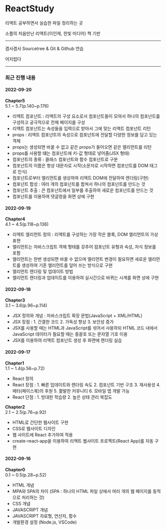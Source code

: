# ReactStudy

리액트 공부하면서 실습한 파일 정리하는 곳

소플의 처음만난 리액트(이인제, 한빛 미디어) 책 기반



******

겸사겸사 Sourcetree & Git & Github 연습

어지럽다

******

### 최근 진행 내용

#### 2022-09-20
**Chapter5**\
5.1 ~ 5.7(p.140~p.176)
- 리액트 컴포넌트 : 리액트의 구성 요소로서 컴포넌트들이 모여서 하나의 컴포넌트를 구성하고 궁극적으로 전체 페이지를 구성
- 리액트 컴포넌트는 속성들을 입력으로 받아서 그에 맞는 리액트 컴포넌트 리턴
- props : 리액트 컴포넌트의 속성으로 컴포넌트에 전달할 다양한 정보를 담고 있는 객체
- props는 생성되면 바꿀 수 없고 같은 props가 들어오면 같은 엘리먼트를 리턴
- props를 사용할 떄는 컴포넌트에 키-값 형태로 넣어줌(JSX 형태)
- 컴포넌트의 종류 : 클래스 컴포넌트와 함수 컴포넌트로 구분
- 컴포넌트의 이름은 항상 대문자로 시작(소문자로 시작하면 컴포넌트를 DOM 태그로 인식)
- 컴포넌트로부터 엘리먼트를 생성하여 리액트 DOM에 전달하여 렌더링(구현)
- 컴포넌트 합성 : 여러 개의 컴포넌트를 합쳐서 하나의 컴포넌트를 만드는 것
- 컴포넌트 추출 : 큰 컴포넌트에서 일부를 추출하여 새로운 컴포넌트를 만드는 것
- 컴포넌트를 이용하여 댓글창을 화면 상에 구현

#### 2022-09-19
**Chapter4**\
4.1 ~ 4.5(p.118~p.136)
- 리액트 엘리먼트 정의 : 리액트를 구성하는 가장 작은 블록, DOM 엘리먼트의 가상 표현
- 엘리먼트는 자바스크립트 객체 형태를 갖추어 컴포넌트 유형과 속성, 자식 정보를 포함
- 엘리먼트는 한번 생성되면 바꿀 수 없으며 엘리먼트 변경이 필요하면 새로운 엘리먼트를 생성하여 기존 엘리먼트를 덮어 쓰는 방식으로 구현
- 엘리먼트 렌더링 및 업데이트 방법
- 엘리먼트 렌더링과 업데이트를 이용하여 실시간으로 바뀌는 시계를 화면 상에 구현

#### 2022-09-18
**Chapter3**\
3.1 ~ 3.6(p.96~p.114)
- JSX 정의와 개념 : 자바스크립트 확장 문법(JavaScript + XML/HTML)
- JSX 장점 : 1. 간결한 코드 2. 가독성 향상 3. 보안성 증가
- JSX를 사용할 때는 HTML과 JavaScript를 섞어서 사용하되 HTML 코드 내에서 JavaScript 데이터가 필요할 때는 중괄호 또는 문자열 기호 이용
- JSX를 이용하여 리액트 컴포넌트 생성 후 화면에 렌더링 실습

#### 2022-09-17
**Chapter1**\
1.1 ~ 1.4(p.56~p.72)
- React 정의
- React 장점 : 1. 빠른 업데이트와 렌더링 속도 2. 컴포넌트 기반 구조 3. 재사용성 4. 메타(페이스북)의 후원 5. 활발한 커뮤니티 6. 모바일 앱 개발 가능
- React 단점 : 1. 방대한 학습량 2. 높은 상태 관리 복잡도


**Chapter2**\
2.1 ~ 2.5(p.76~p.92)
- HTML로 간단한 웹사이트 구현
- CSS로 웹사이트 디자인
- 웹 사이트에 React 추가하여 적용
- create-react-app을 이용하여 리액트 웹사이트 프로젝트(React App)를 자동 구현

#### 2022-09-16
**Chapter0**\
0.1 ~ 0.5(p.28~p.52)
- HTML 개념
- MPA와 SPA의 차이 (SPA : 하나의 HTML 파일 상에서 여러 개의 웹 페이지를 동적으로 처리하는 것)
- CSS 개념
- JAVASCRIPT 개념
- JAVASCRIPT 자료형, 연산자, 함수
- 개발환경 설정 (Node.js, VSCode)














